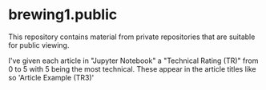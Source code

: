 # brewing1.public
This repository contains material from private repositories that are suitable for public viewing.

I've given each article in "Jupyter Notebook" a "Technical Rating (TR)" from 0 to 5 with 5 being the most technical. These appear in the article titles like so 'Article Example (TR3)'
